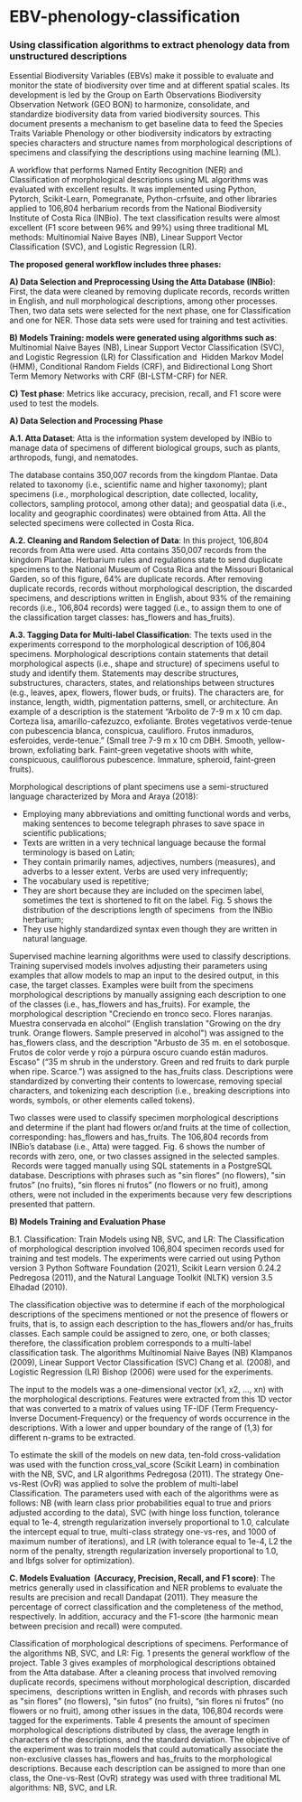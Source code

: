 # EBV-phenology-classification
### Using classification algorithms to extract phenology data from unstructured descriptions

Essential Biodiversity Variables (EBVs) make it possible to evaluate and monitor the state of biodiversity over time and at different spatial scales. Its development is led by the Group on Earth Observations Biodiversity Observation Network (GEO BON) to harmonize, consolidate, and standardize biodiversity data from varied biodiversity sources. This document presents a mechanism to get baseline data to feed the Species Traits Variable Phenology or other biodiversity indicators by extracting species characters and structure names from morphological descriptions of specimens and classifying the descriptions using machine learning (ML).

A workflow that performs Named Entity Recognition (NER) and Classification of morphological descriptions using ML algorithms was evaluated with excellent results. It was implemented using Python, Pytorch, Scikit-Learn, Pomegranate, Python-crfsuite, and other libraries applied to 106,804 herbarium records from the National Biodiversity Institute of Costa Rica (INBio). The text classification results were almost excellent (F1 score between 96% and 99%) using three traditional ML methods: Multinomial Naive Bayes (NB), Linear Support Vector Classification (SVC), and Logistic Regression (LR). 

**The proposed general workflow includes three phases:**

**A) Data Selection and Preprocessing Using the Atta Database (INBio)**: First, the data were cleaned by removing duplicate records, records written in English, and null morphological descriptions, among other processes. Then, two data sets were selected for the next phase, one for Classification and one for NER. Those data sets were used for training and test activities. 

**B) Models Training: models were generated using algorithms such as**: Multinomial Naive Bayes (NB), Linear Support Vector Classification (SVC), and Logistic Regression (LR) for Classification and  Hidden Markov Model (HMM), Conditional Random Fields (CRF), and Bidirectional Long Short Term Memory Networks with CRF (BI-LSTM-CRF) for NER. 

**C) Test phase**: Metrics like accuracy, precision, recall, and F1 score were used to test the models. 


**A) Data Selection and Processing Phase**

**A.1. Atta Dataset**: Atta is the information system developed by INBio to manage data of specimens of different biological groups, such as plants, arthropods, fungi, and nematodes.

The database contains 350,007 records from the kingdom Plantae. Data related to taxonomy (i.e., scientific name and higher taxonomy); plant specimens (i.e., morphological description, date collected, locality, collectors, sampling protocol, among other data); and geospatial data (i.e., locality and geographic coordinates) were obtained from Atta. All the selected specimens were collected in Costa Rica.

**A.2. Cleaning and Random Selection of Data**: In this project, 106,804 records from Atta were used. Atta contains 350,007 records from the kingdom Plantae. Herbarium rules and regulations state to send duplicate specimens to the National Museum of Costa Rica and the Missouri Botanical Garden, so of this figure, 64% are duplicate records. After removing duplicate records, records without morphological description, the discarded specimens, and descriptions written in English, about 93% of the remaining records (i.e., 106,804 records) were tagged (i.e., to assign them to one of the classification target classes: has_flowers and has_fruits). 

**A.3. Tagging Data for Multi-label Classification**: The texts used in the experiments correspond to the morphological description of 106,804 specimens. Morphological descriptions contain statements that detail morphological aspects (i.e., shape and structure) of specimens useful to study and identify them. Statements may describe structures, substructures, characters, states, and relationships between structures (e.g., leaves, apex, flowers, flower buds, or fruits). The characters are, for instance, length, width, pigmentation patterns, smell, or architecture. An example of a description is the statement “Arbolito de 7-9 m x 10 cm dap. Corteza lisa, amarillo-cafezuzco, exfoliante. Brotes vegetativos verde-tenue con pubescencia blanca, conspicua, caulifloro. Frutos inmaduros, esferoides, verde-tenue.” (Small tree 7-9 m x 10 cm DBH. Smooth, yellow-brown, exfoliating bark. Faint-green vegetative shoots with white, conspicuous, cauliflorous pubescence. Immature, spheroid, faint-green fruits).

Morphological descriptions of plant specimens use a semi-structured language characterized by Mora and Araya (2018):

* Employing many abbreviations and omitting functional words and verbs, making sentences to become telegraph phrases to save space in scientific publications;
* Texts are written in a very technical language because the formal terminology is based on Latin;
* They contain primarily names, adjectives, numbers (measures), and adverbs to a lesser extent. Verbs are used very infrequently;
* The vocabulary used is repetitive;
* They are short because they are included on the specimen label, sometimes the text is shortened to fit on the label. Fig. 5 shows the distribution of the descriptions length of specimens  from the INBio herbarium;
* They use highly standardized syntax even though they are written in natural language.

Supervised machine learning algorithms were used to classify descriptions. Training supervised models involves adjusting their parameters using examples that allow models to map an input to the desired output, in this case, the target classes. Examples were built from the specimens morphological descriptions by manually assigning each description to one of the classes (i.e., has_flowers and has_fruits). For example, the morphological description "Creciendo en tronco seco. Flores naranjas. Muestra conservada en alcohol“ (English translation "Growing on the dry trunk. Orange flowers. Sample preserved in alcohol") was assigned to the has_flowers class, and the description "Arbusto de 35 m. en el sotobosque. Frutos de color verde y rojo a púrpura oscuro cuando están maduros. Escaso" (“35 m shrub in the understory. Green and red fruits to dark purple when ripe. Scarce.”) was assigned to the has_fruits class. Descriptions were standardized by converting their contents to lowercase, removing special characters, and tokenizing each description (i.e., breaking descriptions into words, symbols, or other elements called tokens).

Two classes were used to classify specimen morphological descriptions and determine if the plant had flowers or/and fruits at the time of collection, corresponding: has_flowers and has_fruits. The 106,804 records from INBio’s database (i.e., Atta) were tagged. Fig. 6 shows the number of records with zero, one, or two classes assigned in the selected samples.  Records were tagged manually using SQL statements in a PostgreSQL database. Descriptions with phrases such as "sin flores” (no flowers), "sin frutos” (no fruits), “sin flores ni frutos” (no flowers or no fruit), among others, were not included in the experiments because very few descriptions presented that pattern.


**B) Models Training and Evaluation Phase**

B.1. Classification: Train Models using NB, SVC, and LR: The Classification of morphological description involved 106,804 specimen records used for training and test models. The experiments were carried out using Python version 3 Python Software Foundation (2021), Scikit Learn version 0.24.2 Pedregosa (2011), and the Natural Language Toolkit (NLTK) version 3.5 Elhadad (2010).

The classification objective was to determine if each of the morphological descriptions of the specimens mentioned or not the presence of flowers or fruits, that is, to assign each description to the has_flowers and/or has_fruits classes. Each sample could be assigned to zero, one, or both classes; therefore, the classification problem corresponds to a multi-label classification task. The algorithms Multinomial Naive Bayes (NB) Klampanos (2009), Linear Support Vector Classification (SVC) Chang et al. (2008), and Logistic Regression (LR) Bishop (2006) were used for the experiments. 

The input to the models was a one-dimensional vector (x1, x2, ..., xn) with the morphological descriptions. Features were extracted from this 1D vector that was converted to a matrix of values using TF-IDF (Term Frequency-Inverse Document-Frequency) or the frequency of words occurrence in the descriptions. With a lower and upper boundary of the range of (1,3) for different n-grams to be extracted.

To estimate the skill of the models on new data, ten-fold cross-validation was used with the function cross_val_score (Scikit Learn) in combination with the NB, SVC, and LR algorithms Pedregosa (2011). The strategy One-vs-Rest (OvR) was applied to solve the problem of multi-label Classification. The parameters used with each of the algorithms were as follows: NB (with learn class prior probabilities equal to true and priors adjusted according to the data), SVC (with hinge loss function, tolerance equal to 1e-4, strength regularization inversely proportional to 1.0, calculate the intercept equal to true, multi-class strategy one-vs-res, and 1000 of maximum number of iterations), and LR (with tolerance equal to 1e-4, L2 the norm of the penalty, strength regularization inversely proportional to 1.0, and lbfgs solver for optimization).

**C. Models Evaluation  (Accuracy, Precision, Recall, and F1 score)**: The metrics generally used in classification and NER problems to evaluate the results are precision and recall Dandapat (2011). They measure the percentage of correct classification and the completeness of the method, respectively. In addition, accuracy and the F1-score (the harmonic mean between precision and recall) were computed. 

Classification of morphological descriptions of specimens. Performance of the algorithms NB, SVC, and LR: Fig. 1 presents the general workflow of the project. Table 3 gives examples of morphological descriptions obtained from the Atta database. After a cleaning process that involved removing duplicate records, specimens without morphological description, discarded specimens,  descriptions written in English, and records with phrases such as "sin flores” (no flowers), "sin futos” (no fruits), “sin flores ni frutos” (no flowers or no fruit), among other issues in the data, 106,804 records were tagged for the experiments. Table 4 presents the amount of specimen morphological descriptions distributed by class, the average length in characters of the descriptions, and the standard deviation. The objective of the experiment was to train models that could automatically associate the non-exclusive classes has_flowers and has_fruits to the morphological descriptions. Because each description can be assigned to more than one class, the One-vs-Rest (OvR) strategy was used with three traditional ML algorithms: NB, SVC, and LR.
